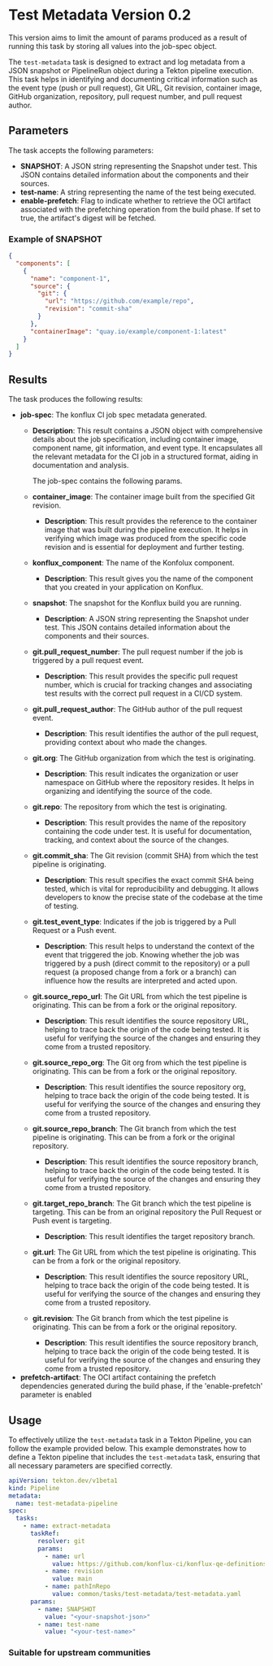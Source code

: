 # Test Metadata Version 0.2

This version aims to limit the amount of params produced as a result of running this task by storing all values into the job-spec object.

The `test-metadata` task is designed to extract and log metadata from a JSON snapshot or PipelineRun object during a Tekton pipeline execution. This task helps in identifying and documenting critical information such as the event type (push or pull request), Git URL, Git revision, container image, GitHub organization, repository, pull request number, and pull request author.

## Parameters

The task accepts the following parameters:

- **SNAPSHOT**: A JSON string representing the Snapshot under test. This JSON contains detailed information about the components and their sources.
- **test-name**: A string representing the name of the test being executed.
- **enable-prefetch**: Flag to indicate whether to retrieve the OCI artifact associated with the prefetching operation from the build phase. If set to true, the artifact's digest will be fetched.

### Example of SNAPSHOT

```json
{
  "components": [
    {
      "name": "component-1",
      "source": {
        "git": {
          "url": "https://github.com/example/repo",
          "revision": "commit-sha"
        }
      },
      "containerImage": "quay.io/example/component-1:latest"
    }
  ]
}
```

## Results

The task produces the following results:

- **job-spec**: The konflux CI job spec metadata generated.
  - **Description**: This result contains a JSON object with comprehensive details about the job specification, including container image, component name, git information, and event type. It encapsulates all the relevant metadata for the CI job in a structured format, aiding in documentation and analysis.

    The job-spec contains the following params.
  - **container_image**: The container image built from the specified Git revision.
    - **Description**: This result provides the reference to the container image that was built during the pipeline execution. It helps in verifying which image was produced from the specific code revision and is essential for deployment and further testing.

  - **konflux_component**: The name of the Konfolux component.
    - **Description**: This result gives you the name of the component that you created in your application on Konflux.

  - **snapshot**: The snapshot for the Konflux build you are running.
    - **Description**: A JSON string representing the Snapshot under test. This JSON contains detailed information about the components and their sources.

  - **git.pull_request_number**: The pull request number if the job is triggered by a pull request event.
    - **Description**: This result provides the specific pull request number, which is crucial for tracking changes and associating test results with the correct pull request in a CI/CD system.

  - **git.pull_request_author**: The GitHub author of the pull request event.
    - **Description**: This result identifies the author of the pull request, providing context about who made the changes.

  - **git.org**: The GitHub organization from which the test is originating.
    - **Description**: This result indicates the organization or user namespace on GitHub where the repository resides. It helps in organizing and identifying the source of the code.

  - **git.repo**: The repository from which the test is originating.
    - **Description**: This result provides the name of the repository containing the code under test. It is useful for documentation, tracking, and context about the source of the changes.

  - **git.commit_sha**: The Git revision (commit SHA) from which the test pipeline is originating.
    - **Description**: This result specifies the exact commit SHA being tested, which is vital for reproducibility and debugging. It allows developers to know the precise state of the codebase at the time of testing.

  - **git.test_event_type**: Indicates if the job is triggered by a Pull Request or a Push event.
    - **Description**: This result helps to understand the context of the event that triggered the job. Knowing whether the job was triggered by a push (direct commit to the repository) or a pull request (a proposed change from a fork or a branch) can influence how the results are interpreted and acted upon.

  - **git.source_repo_url**: The Git URL from which the test pipeline is originating. This can be from a fork or the original repository.
    - **Description**: This result identifies the source repository URL, helping to trace back the origin of the code being tested. It is useful for verifying the source of the changes and ensuring they come from a trusted repository.

  - **git.source_repo_org**: The Git org from which the test pipeline is originating. This can be from a fork or the original repository.
    - **Description**: This result identifies the source repository org, helping to trace back the origin of the code being tested. It is useful for verifying the source of the changes and ensuring they come from a trusted repository.

  - **git.source_repo_branch**: The Git branch from which the test pipeline is originating. This can be from a fork or the original repository.
    - **Description**: This result identifies the source repository branch, helping to trace back the origin of the code being tested. It is useful for verifying the source of the changes and ensuring they come from a trusted repository.

  - **git.target_repo_branch**: The Git branch which the test pipeline is targeting. This can be from an original repository the Pull Request or Push event is targeting.
    - **Description**: This result identifies the target repository branch.

  - **git.url**: The Git URL from which the test pipeline is originating. This can be from a fork or the original repository.
    - **Description**: This result identifies the source repository URL, helping to trace back the origin of the code being tested. It is useful for verifying the source of the changes and ensuring they come from a trusted repository.

  - **git.revision**: The Git branch from which the test pipeline is originating. This can be from a fork or the original repository.
    - **Description**: This result identifies the source repository branch, helping to trace back the origin of the code being tested. It is useful for verifying the source of the changes and ensuring they come from a trusted repository.
- **prefetch-artifact**: The OCI artifact containing the prefetch dependencies generated during the build phase, if the 'enable-prefetch' parameter is enabled
  
## Usage

To effectively utilize the `test-metadata` task in a Tekton Pipeline, you can follow the example provided below. This example demonstrates how to define a Tekton pipeline that includes the `test-metadata` task, ensuring that all necessary parameters are specified correctly.

```yaml
apiVersion: tekton.dev/v1beta1
kind: Pipeline
metadata:
  name: test-metadata-pipeline
spec:
  tasks:
    - name: extract-metadata
      taskRef:
        resolver: git
        params:
          - name: url
            value: https://github.com/konflux-ci/konflux-qe-definitions
          - name: revision
            value: main
          - name: pathInRepo
            value: common/tasks/test-metadata/test-metadata.yaml
      params:
        - name: SNAPSHOT
          value: "<your-snapshot-json>"
        - name: test-name
          value: "<your-test-name>"
```

### Suitable for upstream communities
